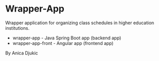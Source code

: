 # Wrapper-App

Wrapper application for organizing class schedules in higher education institutions.

- wrapper-app - Java Spring Boot app (backend app)
- wrapper-app-front - Angular app (frontend app)

By Anica Djukic
